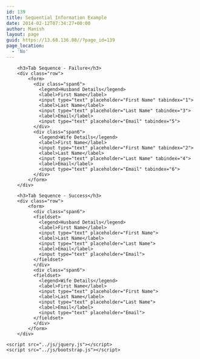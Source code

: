 ```yaml
---
id: 139
title: Sequential Information Example
date: 2014-02-12T07:34:27+00:00
author: Manish
layout: page
guid: https://13.68.136.88//?page_id=139
page_location:
  - 'No'
---
```

		
		<h3>Tab Sequence - Failure</h3>
		<div class="row">
			<form>
			  <div class="span6">
			  	<legend>Husband Details</legend>
				<label>First Name</label>
				<input type="text" placeholder="First Name" tabindex="1">
				<label>Last Name</label>
				<input type="text" placeholder="Last Name" tabindex="3">
				<label>Email</label>
				<input type="text" placeholder="Email" tabindex="5">
			  </div>
			  <div class="span6">
				<legend>Wife Details</legend>
				<label>First Name</label>
				<input type="text" placeholder="First Name" tabindex="2">
				<label>Last Name</label>
				<input type="text" placeholder="Last Name" tabindex="4">
				<label>Email</label>
				<input type="text" placeholder="Email" tabindex="6">
			  </div>
			</form>
		</div>
		
		<h3>Tab Sequence - Success</h3>
		<div class="row">
			<form>
			  <div class="span6">
			  <fieldset>
				<legend>Husband Details</legend>
				<label>First Name</label>
				<input type="text" placeholder="First Name">
				<label>Last Name</label>
				<input type="text" placeholder="Last Name">
				<label>Email</label>
				<input type="text" placeholder="Email">
			  </fieldset>
			  </div>
			  <div class="span6">
			  <fieldset>
				<legend>Wife Details</legend>
				<label>First Name</label>
				<input type="text" placeholder="First Name">
				<label>Last Name</label>
				<input type="text" placeholder="Last Name">
				<label>Email</label>
				<input type="text" placeholder="Email">
			  </fieldset>
			  </div>
			</form>
		</div>
	
    <script src="../js/jquery.js"></script>
    <script src="../js/bootstrap.js"></script>
